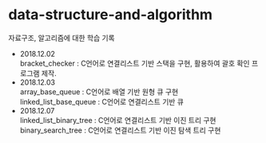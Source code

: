 # data-structure-and-algorithm
자료구조, 알고리즘에 대한 학습 기록

* 2018.12.02  
bracket_checker : C언어로 연결리스트 기반 스택을 구현, 활용하여 괄호 확인 프로그램 제작.
* 2018.12.03  
array_base_queue : C언어로 배열 기반 원형 큐 구현  
linked_list_base_queue : C언어로 연결리스트 기반 큐 
* 2018.12.07  
linked_list_binary_tree : C언어로 연결리스트 기반 이진 트리 구현  
binary_search_tree : C언어로 연결리스트 기반 이진 탐색 트리 구현
